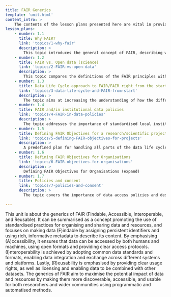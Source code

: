 ```yaml
---
title: FAIR Generics
template: 'unit.html'
content_intro: > 
    The contents of the lesson plans presented here are vital in providing an overview and building an understanding of fundamental concepts required to put the FAIR principles into practice and place them into a wider context. The FAIR generics lesson plan is divided into several topics organised as a progressive path where each topic can be viewed as a full or partial requirement for the next one:
lesson_plans:
    - number: 1.1
      title: Why FAIR?
      link: 'topics/1-why-fair'
      description: >
        This topic introduces the general concept of FAIR, describing why potential and real stakeholders as well as other members of the community benefit from the implementation of the FAIR principles, as well as the increasing incentives from journals, funding bodies and institutions for emphasising FAIR as a factor for scientific impact. A fundamental understanding of FAIR and its role at all stages of research is vital for understanding the FAIR implementation process.
    - number: 1.2
      title: FAIR vs. Open data (science)
      link: 'topics/2-FAIR-vs-open-data'
      description: >
        This topic compares the definitions of the FAIR principles with those of open science, how data benefits from openness and when data per definition cannot be open, and how open data relates to being made publicly available in certified and trusted repositories, supported by local as well as national and international data policies.
    - number: 1.3
      title: Data Life Cycle approach to FAIR/FAIR right from the start
      link: 'topics/3-data-life-cycle-and-FAIR-from-start'
      description: >
        The topic aims at increasing the understanding of how the different stages of the data lifecycle relate to the FAIR principles, with the ultimate goal of making data FAIR by design. 
    - number: 1.4
      title: FAIR and/in institutional data policies
      link: 'topics/4-FAIR-in-data-policies'
      description: >
        The topic addresses the importance of standardised local institutional policies and describes the overall benefits of FAIR data management and adopting the FAIR principles at an institutional level. 
    - number: 1.5
      title: Defining FAIR Objectives for a research/scientific project
      link: 'topics/5-defining-FAIR-objectives-for-projects'
      description: >
        A predefined plan for handling all parts of the data life cycle, from receiving to publishing research data, is vital to any research project, and the road to FAIRification of data requires the various stages of the data life cycle to be explicitly described in a data management plan. 
    - number: 1.6
      title: Defining FAIR Objectives for Organisations
      link: 'topics/6-FAIR-objectives-for-organisations'
      description: >
        Defining FAIR Objectives for Organisations (expand)
    - number: 1.7
      title: Policies and consent
      link: 'topics/7-policies-and-consent'
      description: >
        The topic covers the importance of data access policies and describes how individual researchers can mediate the access to e.g. sensitive research data through a clear application and evaluation path independent of the individual researcher. It also emphasises the importance of informed consent forms as a crucial step in the FAIRification of research data.

---
```


This unit is about the generics of FAIR (Findable, Accessible, Interoperable, and Reusable). It can be summarised as a concept promoting the use of standardised practices for organising and sharing data and resources, and focuses on making data (F)indable by assigning persistent identifiers and using rich, informative metadata to describe its content. By emphasising (A)ccessibility, it ensures that data can be accessed by both humans and machines, using open formats and providing clear access protocols. (I)nteroperability is achieved by adopting common data standards and formats, enabling data integration and exchange across different systems and platforms. Lastly, (R)eusability is emphasised by providing clear usage rights, as well as licensing and enabling data to be combined with other datasets. The generics of FAIR aim to maximise the potential impact of data and resources by making them more discoverable, accessible, and usable for both researchers and wider communities using programmatic and automatised methods.
